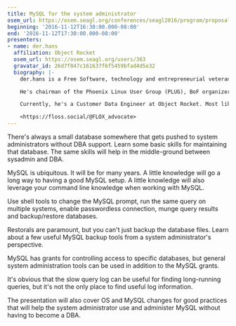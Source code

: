 ```yaml
---
title: MySQL for the system administrator
osem_url: https://osem.seagl.org/conferences/seagl2016/program/proposals/242
beginning: '2016-11-12T16:30:00.000-08:00'
end: '2016-11-12T17:30:00.000-08:00'
presenters:
- name: der.hans
  affiliation: Object Rocket
  osem_url: https://osem.seagl.org/users/363
  gravatar_id: 26d7f047c161637f6f5459bfad4d5e32
  biography: |-
    der.hans is a Free Software, technology and entrepreneurial veteran.

    He's chairman of the Phoenix Linux User Group (PLUG), BoF organizer for the Southern California Linux Expo (SCaLE), and founder of the Free Software Stammtisch and Stammtisch Job Nights.

    Currently, he's a Customer Data Engineer at Object Rocket. Most likely anything he says publicly was not approved by $dayjob.

    <https://floss.social/@FLOX_advocate>
---
```


There's always a small database somewhere that gets pushed to system administrators without DBA support. Learn some basic skills for maintaining that database. The same skills will help in the middle-ground between sysadmin and DBA.

MySQL is ubiquitous. It will be for many years. A little knowledge will go a long way to having a good MySQL setup. A little knowledge will also leverage your command line knowledge when working with MySQL.

Use shell tools to change the MySQL prompt, run the same query on multiple systems, enable passwordless connection, munge query results and backup/restore databases.

Restorals are paramount, but you can't just backup the database files. Learn about a few useful MySQL backup tools from a system administrator's perspective.

MySQL has grants for controlling access to specific databases, but general system administration tools can be used in addition to the MySQL grants.

It's obvious that the slow query log can be useful for finding long-running queries, but it's not the only place to find useful log information.

The presentation will also cover OS and MySQL changes for good practices that will help the system administrator use and administer MySQL without having to become a DBA.
